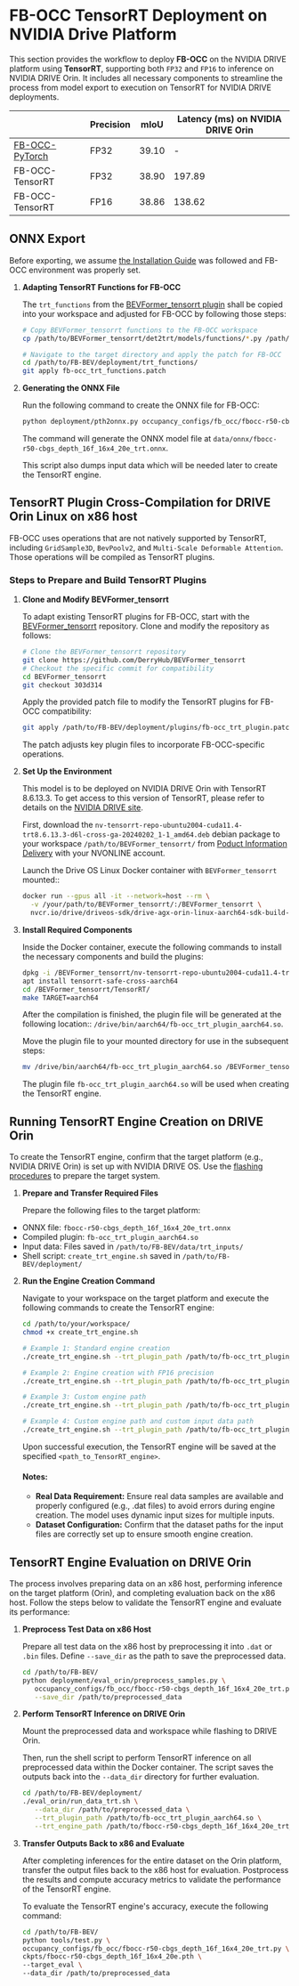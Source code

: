# FB-OCC TensorRT Deployment on NVIDIA Drive Platform


This section provides the workflow to deploy  **FB-OCC** on the NVIDIA DRIVE platform using **TensorRT**, supporting both `FP32` and `FP16` to inference on NVIDIA DRIVE Orin. It includes all necessary components to streamline the process from model export to execution on TensorRT for NVIDIA DRIVE deployments.
<div align="center">

|                      | Precision     | mIoU              |  Latency (ms) on NVIDIA DRIVE Orin   |
|----------------------|---------------|-------------------|--------------------------------------|
| [FB-OCC-PyTorch](https://github.com/NVlabs/FB-BEV/tree/main?tab=readme-ov-file#model-zoo)       | FP32          | 39.10             | -                                    |
| FB-OCC-TensorRT      | FP32          | 38.90             | 197.89                               |
| FB-OCC-TensorRT      | FP16          | 38.86             | 138.62                               |


</div>




## ONNX Export  

   Before exporting, we assume [the Installation Guide](docs/install.md) was followed and FB-OCC environment was properly set.

1. **Adapting TensorRT Functions for FB-OCC**
   
   The `trt_functions` from the [BEVFormer_tensorrt plugin](https://github.com/DerryHub/BEVFormer_tensorrt/tree/303d3140c14016047c07f9db73312af364f0dd7c/det2trt/models/functions) shall be copied into your workspace and adjusted for FB-OCC by following those steps:

   ```bash
   # Copy BEVFormer_tensorrt functions to the FB-OCC workspace
   cp /path/to/BEVFormer_tensorrt/det2trt/models/functions/*.py /path/to/FB-BEV/deployment/trt_functions/

   # Navigate to the target directory and apply the patch for FB-OCC
   cd /path/to/FB-BEV/deployment/trt_functions/
   git apply fb-occ_trt_functions.patch
   ```

2. **Generating the ONNX File**

   Run the following command to create the ONNX file for FB-OCC:
   ```bash
   python deployment/pth2onnx.py occupancy_configs/fb_occ/fbocc-r50-cbgs_depth_16f_16x4_20e_trt.py
   ```

   The command will generate the ONNX model file at `data/onnx/fbocc-r50-cbgs_depth_16f_16x4_20e_trt.onnx`.

   This script also dumps input data which will be needed later to create the TensorRT engine.


## TensorRT Plugin Cross-Compilation for DRIVE Orin Linux on x86 host

   FB-OCC uses operations that are not natively supported by TensorRT, including `GridSample3D`, `BevPoolv2`, and `Multi-Scale Deformable Attention`. Those operations will be compiled as TensorRT plugins.
   
   ### Steps to Prepare and Build TensorRT Plugins

   1. **Clone and Modify BEVFormer_tensorrt**

      To adapt existing TensorRT plugins for FB-OCC, start with the [BEVFormer_tensorrt](https://github.com/DerryHub/BEVFormer_tensorrt) repository. Clone and modify the repository as follows:

      ```bash
      # Clone the BEVFormer_tensorrt repository
      git clone https://github.com/DerryHub/BEVFormer_tensorrt
      # Checkout the specific commit for compatibility
      cd BEVFormer_tensorrt
      git checkout 303d314
      ```

      Apply the provided patch file to modify the TensorRT plugins for FB-OCC compatibility:

      ```bash
      git apply /path/to/FB-BEV/deployment/plugins/fb-occ_trt_plugin.patch
      ```
      The patch adjusts key plugin files to incorporate FB-OCC-specific operations.
   

2. **Set Up the Environment**

   This model is to be deployed on NVIDIA DRIVE Orin with TensorRT 8.6.13.3. To get access to this version of TensorRT, please refer to details on the [NVIDIA DRIVE site](https://developer.nvidia.com/drive/downloads).    

   First, download the `nv-tensorrt-repo-ubuntu2004-cuda11.4-trt8.6.13.3-d6l-cross-ga-20240202_1-1_amd64.deb` debian package to your workspace `/path/to/BEVFormer_tensorrt/` from [Poduct Information Delivery](https://apps.nvidia.com/PID/ContentGroup/Detail/1948?FromLocation=CL) with your NVONLINE account. 

   Launch the Drive OS Linux Docker container with `BEVFormer_tensorrt` mounted::
   ```bash
   docker run --gpus all -it --network=host --rm \
     -v /your/path/to/BEVFormer_tensorrt/:/BEVFormer_tensorrt \
     nvcr.io/drive/driveos-sdk/drive-agx-orin-linux-aarch64-sdk-build-x86:6.0.10.0-0009
   ```
3. **Install Required Components**

   Inside the Docker container, execute the following commands to install the necessary components and build the plugins:   
   ```bash
   dpkg -i /BEVFormer_tensorrt/nv-tensorrt-repo-ubuntu2004-cuda11.4-trt8.6.13.3-d6l-cross-ga-20240202_1-1_amd64.deb
   apt install tensorrt-safe-cross-aarch64
   cd /BEVFormer_tensorrt/TensorRT/
   make TARGET=aarch64
   ```

   After the compilation is finished, the plugin file will be generated at the following location:: `/drive/bin/aarch64/fb-occ_trt_plugin_aarch64.so`.

   Move the plugin file to your mounted directory for use in the subsequent steps:
   ```bash
   mv /drive/bin/aarch64/fb-occ_trt_plugin_aarch64.so /BEVFormer_tensorrt/
   ```

   The plugin file `fb-occ_trt_plugin_aarch64.so` will be used when creating the TensorRT engine.

   
## Running TensorRT Engine Creation on DRIVE Orin

To create the TensorRT engine, confirm that the target platform (e.g., NVIDIA DRIVE Orin) is set up with NVIDIA DRIVE OS. 
Use the [flashing procedures](https://developer.nvidia.com/drive/downloads) to prepare the target system.


1. **Prepare and Transfer Required Files**

   Prepare the following files to the target platform:

- ONNX file: `fbocc-r50-cbgs_depth_16f_16x4_20e_trt.onnx`
- Compiled plugin: `fb-occ_trt_plugin_aarch64.so`
- Input data: Files saved in `/path/to/FB-BEV/data/trt_inputs/`
- Shell script: `create_trt_engine.sh` saved in `/path/to/FB-BEV/deployment/`
   

2. **Run the Engine Creation Command** 
   
   Navigate to your workspace on the target platform and execute the following commands to create the TensorRT engine:

   ```bash
   cd /path/to/your/workspace/
   chmod +x create_trt_engine.sh

   # Example 1: Standard engine creation
   ./create_trt_engine.sh --trt_plugin_path /path/to/fb-occ_trt_plugin_aarch64.so

   # Example 2: Engine creation with FP16 precision
   ./create_trt_engine.sh --trt_plugin_path /path/to/fb-occ_trt_plugin_aarch64.so --fp16

   # Example 3: Custom engine path
   ./create_trt_engine.sh --trt_plugin_path /path/to/fb-occ_trt_plugin_aarch64.so --trt_engine_path /path/to/custom_engine_path

   # Example 4: Custom engine path and custom input data path
   ./create_trt_engine.sh --trt_plugin_path /path/to/fb-occ_trt_plugin_aarch64.so --trt_engine_path /path/to/custom_engine_path --data_dir /path/to/trt_inputs 
   ```

   Upon successful execution, the TensorRT engine will be saved at the specified `<path_to_TensorRT_engine>`.

   #### **Notes:**

   - **Real Data Requirement:** Ensure real data samples are available and properly configured (e.g., .dat files) to avoid errors during engine creation. The model uses dynamic input sizes for multiple inputs.
   - **Dataset Configuration:** Confirm that the dataset paths for the input files are correctly set up to ensure smooth engine creation.

## TensorRT Engine Evaluation on DRIVE Orin

   The process involves preparing data on an x86 host, performing inference on the target platform (Orin), and completing evaluation back on the x86 host. Follow the steps below to validate the TensorRT engine and evaluate its performance:

   1. **Preprocess Test Data on x86 Host** 
   
      Prepare all test data on the x86 host by preprocessing it into `.dat` or `.bin` files. Define `--save_dir` as the path to save the preprocessed data.

      ```bash
      cd /path/to/FB-BEV/
      python deployment/eval_orin/preprocess_samples.py \
         occupancy_configs/fb_occ/fbocc-r50-cbgs_depth_16f_16x4_20e_trt.py \
         --save_dir /path/to/preprocessed_data

      ```

   2. **Perform TensorRT Inference on DRIVE Orin**
   
      Mount the preprocessed data and workspace while flashing to DRIVE Orin. 

      Then, run the shell script to perform TensorRT inference on all preprocessed data within the Docker container. The script saves the outputs back into the `--data_dir` directory for further evaluation.

      ```bash
      cd /path/to/FB-BEV/deployment/
      ./eval_orin/run_data_trt.sh \
         --data_dir /path/to/preprocessed_data \
         --trt_plugin_path /path/to/fb-occ_trt_plugin_aarch64.so \
         --trt_engine_path /path/to/fbocc-r50-cbgs_depth_16f_16x4_20e_trt_orin.engine
      ```

   3. **Transfer Outputs Back to x86 and Evaluate**
      
      After completing inferences for the entire dataset on the Orin platform, transfer the output files back to the x86 host for evaluation. Postprocess the results and compute accuracy metrics to validate the performance of the TensorRT engine.

      To evaluate the TensorRT engine's accuracy, execute the following command:

      ```bash
      cd /path/to/FB-BEV/
      python tools/test.py \
      occupancy_configs/fb_occ/fbocc-r50-cbgs_depth_16f_16x4_20e_trt.py \
      ckpts/fbocc-r50-cbgs_depth_16f_16x4_20e.pth \
      --target_eval \
      --data_dir /path/to/preprocessed_data

      ```
